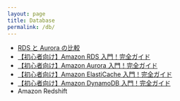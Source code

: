 ```yaml
---
layout: page
title: Database
permalink: /db/
---
```


- <a href="../rds-aurora-overview/index.html#0" target="_blank">RDS と Aurora の比較</a>
- <a href="../rds-overview/index.html#0" target="_blank">【初心者向け】Amazon RDS 入門！完全ガイド</a>
- <a href="../aurora-overview/index.html#0" target="_blank">【初心者向け】Amazon Aurora 入門！完全ガイド</a>
- <a href="../elasticache-overview/index.html#0" target="_blank">【初心者向け】Amazon ElastiCache 入門！完全ガイド</a>
- <a href="../dynamodb-overview/index.html#0" target="_blank">【初心者向け】Amazon DynamoDB 入門！完全ガイド</a>
- Amazon Redshift
